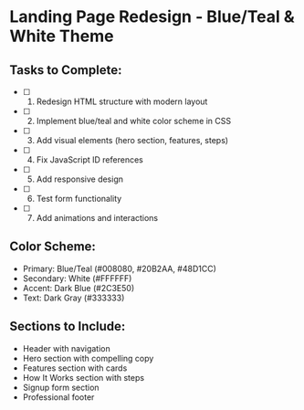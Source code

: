 # Landing Page Redesign - Blue/Teal & White Theme

## Tasks to Complete:
- [ ] 1. Redesign HTML structure with modern layout
- [ ] 2. Implement blue/teal and white color scheme in CSS
- [ ] 3. Add visual elements (hero section, features, steps)
- [ ] 4. Fix JavaScript ID references
- [ ] 5. Add responsive design
- [ ] 6. Test form functionality
- [ ] 7. Add animations and interactions

## Color Scheme:
- Primary: Blue/Teal (#008080, #20B2AA, #48D1CC)
- Secondary: White (#FFFFFF)
- Accent: Dark Blue (#2C3E50)
- Text: Dark Gray (#333333)

## Sections to Include:
- Header with navigation
- Hero section with compelling copy
- Features section with cards
- How It Works section with steps
- Signup form section
- Professional footer
